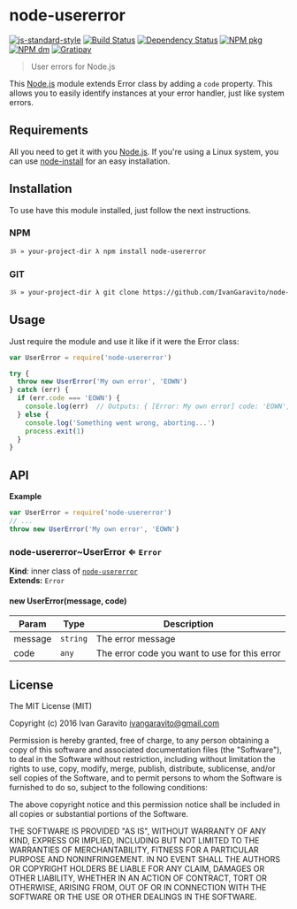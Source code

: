 # node-usererror

[![js-standard-style](https://img.shields.io/badge/code%20style-standard-brightgreen.svg)](http://standardjs.com/)
[![Build Status](https://travis-ci.org/IvanGaravito/node-usererror.svg?branch=master)](https://travis-ci.org/IvanGaravito/node-usererror)
[![Dependency Status](https://david-dm.org/IvanGaravito/node-usererror.svg)](https://david-dm.org/IvanGaravito/node-usererror)
[![NPM pkg](https://img.shields.io/npm/v/node-usererror.svg)](https://www.npmjs.com/package/proxyvator)
[![NPM dm](https://img.shields.io/npm/dm/node-usererror.svg)](https://www.npmjs.com/package/proxyvator)
[![Gratipay](https://img.shields.io/gratipay/IvanGaravito.svg)](https://gratipay.com/IvanGaravito)

> User errors for Node.js

This [Node.js](http://nodejs.org/) module extends Error class by adding a `code` property. This allows you to easily
identify instances at your error handler, just like system errors.

## Requirements

All you need to get it with you [Node.js](http://nodejs.org/). If you're using a Linux system, you can use
[node-install](https://github.com/IvanGaravito/node-install) for an easy installation.

## Installation

To use have this module installed, just follow the next instructions.

### NPM

``` bash
ૐ » your-project-dir λ npm install node-usererror
```

### GIT

``` bash
ૐ » your-project-dir λ git clone https://github.com/IvanGaravito/node-usererror.git
```

## Usage

Just require the module and use it like if it were the Error class:

``` js
var UserError = require('node-usererror')

try {
  throw new UserError('My own error', 'EOWN')
} catch (err) {
  if (err.code === 'EOWN') {
    console.log(err)  // Outputs: { [Error: My own error] code: 'EOWN', message: 'My own error' }
  } else {
    console.log('Something went wrong, aborting...')
    process.exit(1)
  }
}
```

## API

**Example**  
``` js
var UserError = require('node-usererror')
// ...
throw new UserError('My own error', 'EOWN')
```
<a name="module_node-usererror..UserError"></a>

### node-usererror~UserError ⇐ <code>Error</code>
**Kind**: inner class of <code>[node-usererror](#module_node-usererror)</code>  
**Extends:** <code>Error</code>  
<a name="new_module_node-usererror..UserError_new"></a>

#### new UserError(message, code)

| Param | Type | Description |
| --- | --- | --- |
| message | <code>string</code> | The error message |
| code | <code>any</code> | The error code you want to use for this error |


## License

The MIT License (MIT)

Copyright (c) 2016  Ivan Garavito <ivangaravito@gmail.com>

Permission is hereby granted, free of charge, to any person obtaining a copy
of this software and associated documentation files (the "Software"), to deal
in the Software without restriction, including without limitation the rights
to use, copy, modify, merge, publish, distribute, sublicense, and/or sell
copies of the Software, and to permit persons to whom the Software is
furnished to do so, subject to the following conditions:

The above copyright notice and this permission notice shall be included in all
copies or substantial portions of the Software.

THE SOFTWARE IS PROVIDED "AS IS", WITHOUT WARRANTY OF ANY KIND, EXPRESS OR
IMPLIED, INCLUDING BUT NOT LIMITED TO THE WARRANTIES OF MERCHANTABILITY,
FITNESS FOR A PARTICULAR PURPOSE AND NONINFRINGEMENT. IN NO EVENT SHALL THE
AUTHORS OR COPYRIGHT HOLDERS BE LIABLE FOR ANY CLAIM, DAMAGES OR OTHER
LIABILITY, WHETHER IN AN ACTION OF CONTRACT, TORT OR OTHERWISE, ARISING FROM,
OUT OF OR IN CONNECTION WITH THE SOFTWARE OR THE USE OR OTHER DEALINGS IN THE
SOFTWARE.
